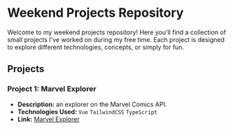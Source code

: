 # Weekend Projects Repository

Welcome to my weekend projects repository! Here you'll find a collection of small projects I've worked on during my free time. Each project is designed to explore different technologies, concepts, or simply for fun.

## Projects

### Project 1: Marvel Explorer

- **Description:** an explorer on the Marvel Comics API.
- **Technologies Used:** `Vue` `TailwindCSS` `TypeScript`
- **Link:** [Marvel Explorer](https://github.com/TAYBI/weekend-projects/tree/main/marvel-explorer)
